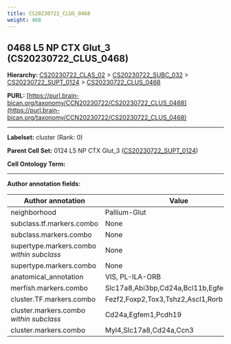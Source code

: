 ```yaml
---
title: CS20230722_CLUS_0468
weight: 468
---
```

## 0468 L5 NP CTX Glut_3 (CS20230722_CLUS_0468)
<b>Hierarchy: </b>
[CS20230722_CLAS_02](../CS20230722_CLAS_02) >
[CS20230722_SUBC_032](../CS20230722_SUBC_032) >
[CS20230722_SUPT_0124](../CS20230722_SUPT_0124) >
[CS20230722_CLUS_0468](../CS20230722_CLUS_0468)

**PURL:** [https://purl.brain-bican.org/taxonomy/CCN20230722/CS20230722_CLUS_0468](https://purl.brain-bican.org/taxonomy/CCN20230722/CS20230722_CLUS_0468)

---


**Labelset:** cluster (Rank: 0)

**Parent Cell Set:** 0124 L5 NP CTX Glut_3 ([CS20230722_SUPT_0124](../CS20230722_SUPT_0124))



**Cell Ontology Term:** 

[MARKER GENES.]: #


---

[TRANSFERRED ANNOTATIONS.]: #


[AUTHOR ANNOTATION FIELDS.]: #


**Author annotation fields:**

| Author annotation | Value |
|-------------------|-------|
|neighborhood|Pallium-Glut|
|subclass.tf.markers.combo|None|
|subclass.markers.combo|None|
|supertype.markers.combo _within subclass_|None|
|supertype.markers.combo|None|
|anatomical_annotation|VIS, PL-ILA-ORB|
|merfish.markers.combo|Slc17a8,Abi3bp,Cd24a,Bcl11b,Egfem1,Elfn1|
|cluster.TF.markers.combo|Fezf2,Foxp2,Tox3,Tshz2,Ascl1,Rorb|
|cluster.markers.combo _within subclass_|Cd24a,Egfem1,Pcdh19|
|cluster.markers.combo|Myl4,Slc17a8,Cd24a,Ccn3|
